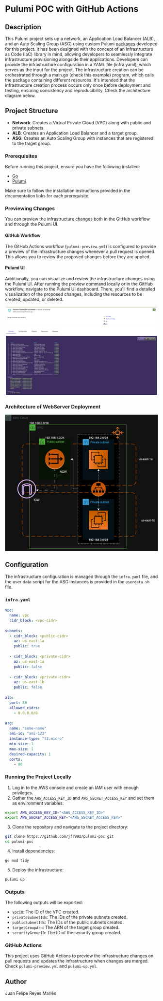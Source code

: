 # Pulumi POC with GitHub Actions

## Description

This Pulumi project sets up a network, an Application Load Balancer (ALB), and an Auto Scaling Group (ASG) using custom Pulumi [packages](https://github.com/jfr992/pulumi-packages) developed for this project.  It has been designed with the concept of an Infrastructure as Code (IaC) library in mind, allowing developers to seamlessly integrate infrastructure provisioning alongside their applications. Developers can provide the infrastructure configuration in a YAML file (infra.yaml), which serves as the input for the project. The infrastructure creation can be orchestrated through a main.go (check this example) program, which calls the package containing different resources. It's intended that the infrastructure creation process occurs only once before deployment and testing, ensuring consistency and reproducibility. Check the architecture diagram below.

## Project Structure

- **Network**: Creates a Virtual Private Cloud (VPC) along with public and private subnets.
- **ALB**: Creates an Application Load Balancer and a target group.
- **ASG**: Creates an Auto Scaling Group with instances that are registered to the target group.

### Prerequisites

Before running this project, ensure you have the following installed:

- [Go](https://golang.org/doc/install)
- [Pulumi](https://www.pulumi.com/docs/get-started/install/)

Make sure to follow the installation instructions provided in the documentation links for each prerequisite.

### Previewing Changes

You can preview the infrastructure changes both in the GitHub workflow and through the Pulumi UI.

#### GitHub Workflow

The GitHub Actions workflow (`pulumi-preview.yml`) is configured to provide a preview of the infrastructure changes whenever a pull request is opened. This allows you to review the proposed changes before they are applied.

#### Pulumi UI

Additionally, you can visualize and review the infrastructure changes using the Pulumi UI. After running the preview command locally or in the GitHub workflow, navigate to the Pulumi UI dashboard. There, you'll find a detailed visualization of the proposed changes, including the resources to be created, updated, or deleted.

![Pulumi UI Preview](pulumi-preview.png)

### Architecture of WebServer Deployment

![diagram](POC.drawio.png "diagram")

## Configuration

The infrastructure configuration is managed through the `infra.yaml` file, and the user data script for the ASG instances is provided in the `userdata.sh` file.

### `infra.yaml`

```yaml
vpc:
  name: vpc
  cidr_block: <vpc-cidr>

subnets:
  - cidr_block: <public-cidr>
    az: us-east-1a
    public: true

  - cidr_block: <private-cidr>
    az: us-east-1a
    public: false

  - cidr_block: <private-cidr>
    az: us-east-1b
    public: false

alb:
  port: 80
  allowed_cidrs:
    - 0.0.0.0/0

asg:
  name: "some-name"
  ami-id: "ami-123"
  instance-type: "t2.micro"
  min-size: 1
  max-size: 1
  desired-capacity: 1
  ports:
    - 80
```

### Running the Project Locally

1. Log in to the AWS console and create an IAM user with enough privileges.
2. Gather the `AWS_ACCESS_KEY_ID` and `AWS_SECRET_ACCESS_KEY` and set them as environment variables:

```sh
export AWS_ACCESS_KEY_ID="<AWS_ACCESS_KEY_ID>"
export AWS_SECRET_ACCESS_KEY="<AWS_SECRET_ACCESS_KEY>"
```

3. Clone the repository and navigate to the project directory:

```sh
git clone https://github.com/jfr992/pulumi-poc.git
cd pulumi-poc
```

4. Install dependencies:

```sh
go mod tidy
```

5. Deploy the infrastructure:

```sh
pulumi up
```

### Outputs

The following outputs will be exported:

- `vpcID`: The ID of the VPC created.
- `privateSubnetIds`: The IDs of the private subnets created.
- `publicSubnetIds`: The IDs of the public subnets created.
- `targetGroupArn`: The ARN of the target group created.
- `securityGroupID`: The ID of the security group created.

### GitHub Actions

This project uses GitHub Actions to preview the infrastructure changes on pull requests and updates the infrastructure when changes are merged. Check `pulumi-preview.yml` and `pulumi-up.yml`.

## Author

Juan Felipe Reyes Marlés